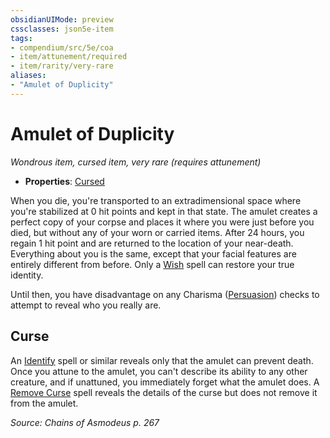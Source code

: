 ```yaml
---
obsidianUIMode: preview
cssclasses: json5e-item
tags:
- compendium/src/5e/coa
- item/attunement/required
- item/rarity/very-rare
aliases: 
- "Amulet of Duplicity"
---
```

# Amulet of Duplicity
*Wondrous item, cursed item, very rare (requires attunement)*  

- **Properties**: [Cursed](2-Mechanics/CLI/rules/item-properties.md#Cursed%20Items)

When you die, you're transported to an extradimensional space where you're stabilized at 0 hit points and kept in that state. The amulet creates a perfect copy of your corpse and places it where you were just before you died, but without any of your worn or carried items. After 24 hours, you regain 1 hit point and are returned to the location of your near-death. Everything about you is the same, except that your facial features are entirely different from before. Only a [Wish](2-Mechanics/CLI/spells/wish.md) spell can restore your true identity.

Until then, you have disadvantage on any Charisma ([Persuasion](2-Mechanics/CLI/rules/skills.md#Persuasion)) checks to attempt to reveal who you really are.

## Curse

An [Identify](2-Mechanics/CLI/spells/identify.md) spell or similar reveals only that the amulet can prevent death. Once you attune to the amulet, you can't describe its ability to any other creature, and if unattuned, you immediately forget what the amulet does. A [Remove Curse](2-Mechanics/CLI/spells/remove-curse.md) spell reveals the details of the curse but does not remove it from the amulet.

*Source: Chains of Asmodeus p. 267*